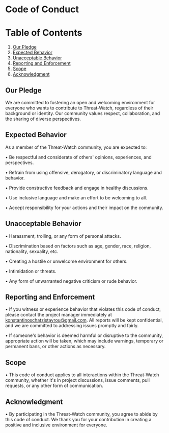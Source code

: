 # Code of Conduct

# Table of Contents

1. [Our Pledge](#our-pledge)
2. [Expected Behavior](#expected-behavior)
3. [Unacceptable Behavior](#unacceptable-behavior)
4. [Reporting and Enforcement](#reporting-and-enforcement)
5. [Scope](#scope)
6. [Acknowledgment](#acknowledgment)

## Our Pledge

We are committed to fostering an open and welcoming environment for everyone who wants to contribute to Threat-Watch, regardless of their background or identity. Our community values respect, collaboration, and the sharing of diverse perspectives.

## Expected Behavior

As a member of the Threat-Watch community, you are expected to:

• Be respectful and considerate of others' opinions, experiences, and perspectives.

• Refrain from using offensive, derogatory, or discriminatory language and behavior.

• Provide constructive feedback and engage in healthy discussions.

• Use inclusive language and make an effort to be welcoming to all.

• Accept responsibility for your actions and their impact on the community.

## Unacceptable Behavior

• Harassment, trolling, or any form of personal attacks.

• Discrimination based on factors such as age, gender, race, religion, nationality, sexuality, etc.

• Creating a hostile or unwelcome environment for others.

• Intimidation or threats.

• Any form of unwarranted negative criticism or rude behavior.

## Reporting and Enforcement

• If you witness or experience behavior that violates this code of conduct, please contact the project manager immediately at konstantinoschatzistavrou@gmail.com. All reports will be kept confidential, and we are committed to addressing issues promptly and fairly.

• If someone's behavior is deemed harmful or disruptive to the community, appropriate action will be taken, which may include warnings, temporary or permanent bans, or other actions as necessary.

## Scope

• This code of conduct applies to all interactions within the Threat-Watch community, whether it's in project discussions, issue comments, pull requests, or any other form of communication.

## Acknowledgment

• By participating in the Threat-Watch community, you agree to abide by this code of conduct. We thank you for your contribution in creating a positive and inclusive environment for everyone.
